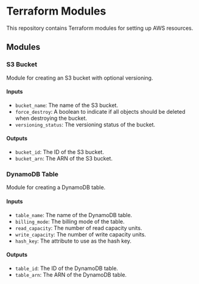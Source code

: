 # Terraform Modules

This repository contains Terraform modules for setting up AWS resources.

## Modules

### S3 Bucket

Module for creating an S3 bucket with optional versioning.

#### Inputs
- `bucket_name`: The name of the S3 bucket.
- `force_destroy`: A boolean to indicate if all objects should be deleted when destroying the bucket.
- `versioning_status`: The versioning status of the bucket.

#### Outputs
- `bucket_id`: The ID of the S3 bucket.
- `bucket_arn`: The ARN of the S3 bucket.

### DynamoDB Table

Module for creating a DynamoDB table.

#### Inputs
- `table_name`: The name of the DynamoDB table.
- `billing_mode`: The billing mode of the table.
- `read_capacity`: The number of read capacity units.
- `write_capacity`: The number of write capacity units.
- `hash_key`: The attribute to use as the hash key.

#### Outputs
- `table_id`: The ID of the DynamoDB table.
- `table_arn`: The ARN of the DynamoDB table.

